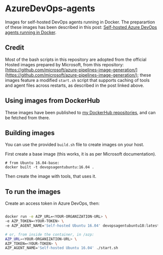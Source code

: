 # AzureDevOps-agents
Images for self-hosted DevOps agents running in Docker. The preparartion of these images has been described in this post: [Self-hosted Azure DevOps agents running in Docker](https://robertoprevato.github.io).

## Credit
Most of the bash scripts in this repository are adopted from the official Hosted images prepared by Microsoft, from this repository: [https://github.com/microsoft/azure-pipelines-image-generation/](https://github.com/microsoft/azure-pipelines-image-generation/); these images feature a modified `start.sh` script that supports caching of tools and agent files across restarts, as described in the post linked above.

## Using images from DockerHub
These images have been published to [my DockerHub repositories](https://hub.docker.com/u/robertoprevato), and can be fetched from there.

## Building images
You can use the provided `build.sh` file to create images on your host.

First create a base image (this works, it is as per Microsoft documentation).

```
# from Ubuntu 16.04-base:
docker built -t devopsagentubuntu:16.04 .
```

Then create the image with tools, that uses it.

## To run the images
Create an access token in Azure DevOps, then:

```bash

docker run -e AZP_URL=<YOUR-ORGANIZATION-URL> \
-e AZP_TOKEN=<YOUR-TOKEN> \
-e AZP_AGENT_NAME='Self-hosted Ubuntu 16.04' devopsagentubuntu18:latest

# or, from inside the container, in /azp:
AZP_URL=<YOUR-ORGANIZATION-URL> \
AZP_TOKEN=<YOUR-TOKEN> \
AZP_AGENT_NAME='Self-hosted Ubuntu 16.04' ./start.sh
```
